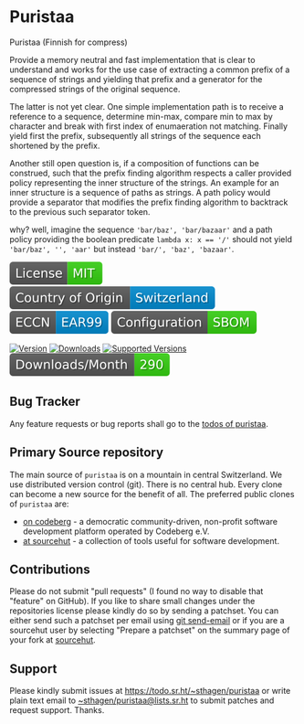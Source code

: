 # Puristaa

Puristaa (Finnish for compress)

Provide a memory neutral and fast implementation that is clear to understand and works for the use case of extracting a common prefix of a sequence of strings and yielding that prefix and a generator for the compressed strings of the original sequence.

The latter is not yet clear. One simple implementation path is to receive a reference to a sequence, determine min-max, compare min to max by character and break with first index of enumaeration not matching. Finally yield first the prefix, subsequently all strings of the sequence each shortened by the prefix.

Another still open question is, if a composition of functions can be construed, such that the prefix finding algorithm respects a caller provided policy representing the inner structure of the strings.
 An example for an inner structure is a sequence of paths as strings. A path policy would provide a separator that modifies the prefix finding algorithm to backtrack to the previous such separator token.

why? well, imagine the sequence `'bar/baz', 'bar/bazaar'` and a path policy providing the boolean predicate `lambda x: x == '/'` should not yield `'bar/baz', '', 'aar'` but instead `'bar/', 'baz', 'bazaar'`.

[![license](badges/license-spdx-mit.svg)](https://git.sr.ht/~sthagen/puristaa/tree/default/item/LICENSE)
[![Country of Origin](badges/country-of-origin-name-switzerland-neutral.svg)](https://git.sr.ht/~sthagen/puristaa/tree/default/item/COUNTRY-OF-ORIGIN)
[![Export Classification Control Number (ECCN)](badges/export-control-classification-number_eccn-ear99-neutral.svg)](https://git.sr.ht/~sthagen/puristaa/tree/default/item/EXPORT-CONTROL-CLASSIFICATION-NUMBER)
[![Configuration](badges/configuration-sbom.svg)](third-party/index.html)

[![Version](https://img.shields.io/pypi/v/puristaa.svg?style=flat)](https://pypi.python.org/pypi/puristaa/)
[![Downloads](https://static.pepy.tech/badge/puristaa/month)](https://pepy.tech/project/puristaa)
[![Supported Versions](https://img.shields.io/pypi/pyversions/puristaa.svg?style=flat)](https://pypi.python.org/pypi/puristaa/)
[![Maintenance Status](docs/badges/downloads-per-month.svg)](https://git.sr.ht/~sthagen/puristaa/log)

## Bug Tracker

Any feature requests or bug reports shall go to the [todos of puristaa](https://todo.sr.ht/~sthagen/puristaa).

## Primary Source repository

The main source of `puristaa` is on a mountain in central Switzerland.
We use distributed version control (git).
There is no central hub.
Every clone can become a new source for the benefit of all.
The preferred public clones of `puristaa` are:

* [on codeberg](https://codeberg.org/sthagen/puristaa) - a democratic community-driven, non-profit software development platform operated by Codeberg e.V.
* [at sourcehut](https://git.sr.ht/~sthagen/puristaa) - a collection of tools useful for software development.

## Contributions

Please do not submit "pull requests" (I found no way to disable that "feature" on GitHub).
If you like to share small changes under the repositories license please kindly do so by sending a patchset.
You can either send such a patchset per email using [git send-email](https://git-send-email.io) or 
if you are a sourcehut user by selecting "Prepare a patchset" on the summary page of your fork at [sourcehut](https://git.sr.ht/).

## Support

Please kindly submit issues at <https://todo.sr.ht/~sthagen/puristaa> or write plain text email to <~sthagen/puristaa@lists.sr.ht> to submit patches and request support. Thanks.
